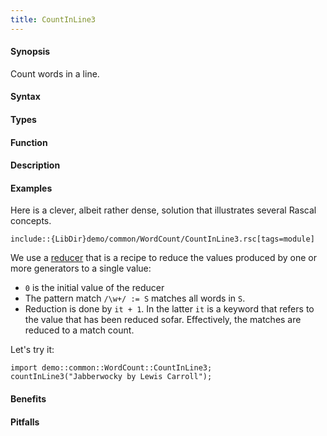 ```yaml
---
title: CountInLine3
---
```


#### Synopsis

Count words in a line.

#### Syntax

#### Types

#### Function

#### Description

#### Examples

Here is a clever, albeit rather dense, solution that illustrates several Rascal concepts.
```rascal
include::{LibDir}demo/common/WordCount/CountInLine3.rsc[tags=module]
```

                
We use a [reducer]((Rascal:Expressions-Reducer)) that is a recipe to reduce the values produced by one or more generators
  to a single value:
  
* `0` is the initial value of the reducer
*  The pattern match `/\w+/ := S` matches all words in `S`.
*  Reduction is done by `it + 1`. In the latter `it` is a keyword that refers to the
   value that has been reduced sofar. Effectively, the matches are reduced to a match count.


Let's try it:
```rascal-shell
import demo::common::WordCount::CountInLine3;
countInLine3("Jabberwocky by Lewis Carroll");
```

#### Benefits

#### Pitfalls

